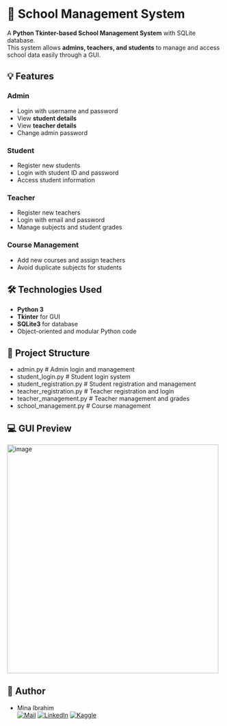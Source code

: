 # 🏫 School Management System

A **Python Tkinter-based School Management System** with SQLite database.  
This system allows **admins, teachers, and students** to manage and access school data easily through a GUI.

## 💡 Features

### Admin
- Login with username and password
- View **student details**
- View **teacher details**
- Change admin password

### Student
- Register new students
- Login with student ID and password
- Access student information

### Teacher
- Register new teachers
- Login with email and password
- Manage subjects and student grades

### Course Management
- Add new courses and assign teachers
- Avoid duplicate subjects for students

## 🛠️ Technologies Used
- **Python 3**
- **Tkinter** for GUI
- **SQLite3** for database
- Object-oriented and modular Python code

## 📁 Project Structure
- admin.py # Admin login and management
- student_login.py # Student login system
- student_registration.py # Student registration and management
- teacher_registration.py # Teacher registration and login
- teacher_management.py # Teacher management and grades
- school_management.py # Course management


## 💻 GUI Preview
<img width="494" height="534" alt="image" src="https://github.com/user-attachments/assets/cde59a8e-eb9f-4ef7-8773-72d7b4e5f05a" />


## 🔗 Author
- Mina Ibrahim  
[![Mail](https://img.shields.io/badge/Email-D14836?style=for-the-badge&logo=gmail&logoColor=white)](mailto:minaibrahim365@gmail.com)
[![LinkedIn](https://img.shields.io/badge/LinkedIn-0077B5?style=for-the-badge&logo=linkedin&logoColor=white)](https://www.linkedin.com/in/mina-ibrahim-ab7472313/)
[![Kaggle](https://img.shields.io/badge/Kaggle-20BEFF?style=for-the-badge&logo=Kaggle&logoColor=white)](https://www.kaggle.com/minaibrahim22)

